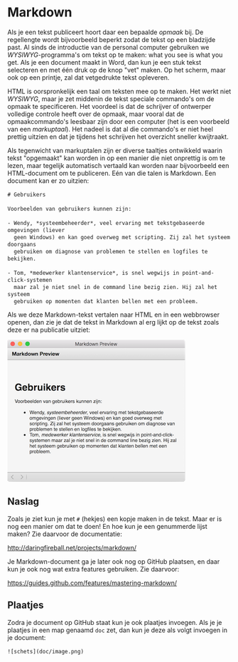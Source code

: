 # Markdown

Als je een tekst publiceert hoort daar een bepaalde *opmaak* bij. De regellengte wordt bijvoorbeeld beperkt zodat de tekst op een bladzijde past. Al sinds de introductie van de personal computer gebruiken we *WYSIWYG*-programma's om tekst op te maken: what you see is what you get. Als je een document maakt in Word, dan kun je een stuk tekst selecteren en met één druk op de knop "vet" maken. Op het scherm, maar ook op een printje, zal dat vetgedrukte tekst opleveren.

HTML is oorspronkelijk een taal om teksten mee op te maken. Het werkt niet *WYSIWYG*, maar je zet middenin de tekst speciale commando's om de opmaak te specificeren. Het voordeel is dat de schrijver of ontwerper volledige controle heeft over de opmaak, maar vooral dat de opmaakcommando's leesbaar zijn door een computer (het is een voorbeeld van een *markuptaal*). Het nadeel is dat al die commando's er niet heel prettig uitzien en dat je tijdens het schrijven het overzicht sneller kwijtraakt.

Als tegenwicht van markuptalen zijn er diverse taaltjes ontwikkeld waarin tekst "opgemaakt" kan worden in op een manier die niet onprettig is om te lezen, maar tegelijk automatisch vertaald kan worden naar bijvoorbeeld een HTML-document om te publiceren. Eén van die talen is Markdown. Een document kan er zo uitzien:

    # Gebruikers
    
    Voorbeelden van gebruikers kunnen zijn:
    
    - Wendy, *systeembeheerder*, veel ervaring met tekstgebaseerde omgevingen (liever
      geen Windows) en kan goed overweg met scripting. Zij zal het systeem doorgaans
      gebruiken om diagnose van problemen te stellen en logfiles te bekijken.
      
    - Tom, *medewerker klantenservice*, is snel wegwijs in point-and-click-systemen
      maar zal je niet snel in de command line bezig zien. Hij zal het systeem 
      gebruiken op momenten dat klanten bellen met een probleem.

Als we deze Markdown-tekst vertalen naar HTML en in een webbrowser openen, dan zie je dat de tekst in Markdown al erg lijkt op de tekst zoals deze er na publicatie uitziet:

![](rendered.png)

## Naslag

Zoals je ziet kun je met `#` (hekjes) een kopje maken in de tekst. Maar er is nog een manier om dat te doen! En hoe kun je een genummerde lijst maken? Zie daarvoor de documentatie:

<http://daringfireball.net/projects/markdown/>

Je Markdown-document ga je later ook nog op GitHub plaatsen, en daar kun je ook nog wat extra features gebruiken. Zie daarvoor:

<https://guides.github.com/features/mastering-markdown/>

## Plaatjes

Zodra je document op GitHub staat kun je ook plaatjes invoegen. Als je je plaatjes in een map genaamd `doc` zet, dan kun je deze als volgt invoegen in je document:

    ![schets](doc/image.png)
